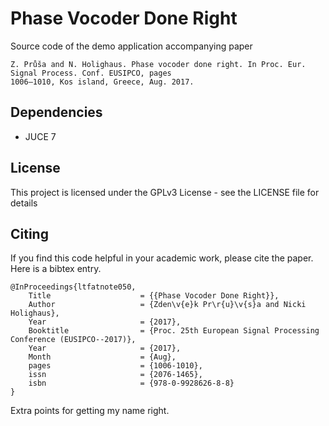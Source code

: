 # Phase Vocoder Done Right

Source code of the demo application accompanying paper

```
Z. Průša and N. Holighaus. Phase vocoder done right. In Proc. Eur. Signal Process. Conf. EUSIPCO, pages
1006–1010, Kos island, Greece, Aug. 2017.
```

## Dependencies

* JUCE 7

## License

This project is licensed under the GPLv3 License - see the LICENSE file for details

## Citing

If you find this code helpful in your academic work, please cite the paper. 
Here is a bibtex entry. 

```
@InProceedings{ltfatnote050,
    Title                    = {{Phase Vocoder Done Right}},
    Author                   = {Zden\v{e}k Pr\r{u}\v{s}a and Nicki Holighaus},
    Year                     = {2017},
    Booktitle                = {Proc. 25th European Signal Processing Conference (EUSIPCO--2017)},
    Year                     = {2017},
    Month                    = {Aug},
    pages                    = {1006-1010},
    issn                     = {2076-1465},
    isbn                     = {978-0-9928626-8-8}
}
```

Extra points for getting my name right.
